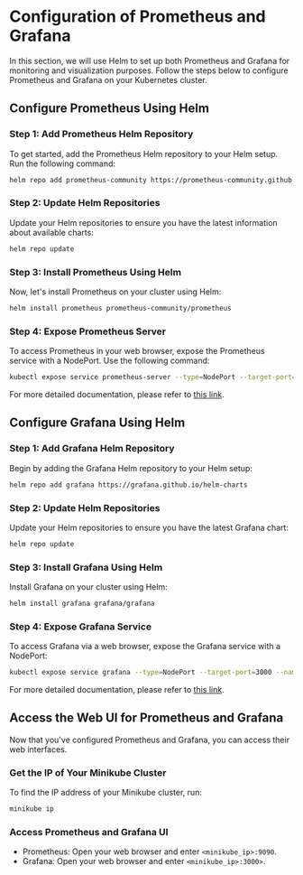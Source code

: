 # Configuration of Prometheus and Grafana

In this section, we will use Helm to set up both Prometheus and Grafana for monitoring and visualization purposes. Follow the steps below to configure Prometheus and Grafana on your Kubernetes cluster.

## Configure Prometheus Using Helm

### Step 1: Add Prometheus Helm Repository

To get started, add the Prometheus Helm repository to your Helm setup. Run the following command:

```sh
helm repo add prometheus-community https://prometheus-community.github.io/helm-charts
```

### Step 2: Update Helm Repositories

Update your Helm repositories to ensure you have the latest information about available charts:

```sh
helm repo update
```

### Step 3: Install Prometheus Using Helm

Now, let's install Prometheus on your cluster using Helm:

```sh
helm install prometheus prometheus-community/prometheus
```

### Step 4: Expose Prometheus Server

To access Prometheus in your web browser, expose the Prometheus service with a NodePort. Use the following command:

```sh
kubectl expose service prometheus-server --type=NodePort --target-port=9090 --name=prometheus-server-ext
```

For more detailed documentation, please refer to [this link](https://artifacthub.io/packages/helm/prometheus-community/prometheus).

## Configure Grafana Using Helm

### Step 1: Add Grafana Helm Repository

Begin by adding the Grafana Helm repository to your Helm setup:

```sh
helm repo add grafana https://grafana.github.io/helm-charts
```

### Step 2: Update Helm Repositories

Update your Helm repositories to ensure you have the latest Grafana chart:

```sh
helm repo update
```

### Step 3: Install Grafana Using Helm

Install Grafana on your cluster using Helm:

```sh
helm install grafana grafana/grafana
```

### Step 4: Expose Grafana Service

To access Grafana via a web browser, expose the Grafana service with a NodePort:

```sh
kubectl expose service grafana --type=NodePort --target-port=3000 --name=grafana-ext
```

For more detailed documentation, please refer to [this link](https://artifacthub.io/packages/helm/grafana/grafana).

## Access the Web UI for Prometheus and Grafana

Now that you've configured Prometheus and Grafana, you can access their web interfaces.

### Get the IP of Your Minikube Cluster

To find the IP address of your Minikube cluster, run:

```sh
minikube ip
```

### Access Prometheus and Grafana UI

- Prometheus: Open your web browser and enter `<minikube_ip>:9090`.
- Grafana: Open your web browser and enter `<minikube_ip>:3000>`.
